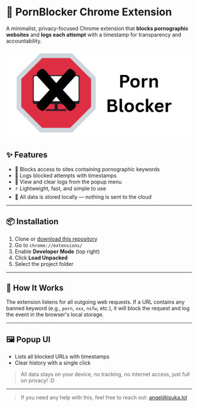 # 🚫 PornBlocker Chrome Extension

A minimalist, privacy-focused Chrome extension that **blocks pornographic websites** and **logs each attempt** with a timestamp for transparency and accountability.

![Logo](./icons/image.png)

## ✨ Features

- 🔐 Blocks access to sites containing pornographic keywords
- 📜 Logs blocked attempts with timestamps
- 🧾 View and clear logs from the popup menu
- ⚡️ Lightweight, fast, and simple to use
- 💾 All data is stored locally — nothing is sent to the cloud

---

## 📦 Installation

1. Clone or [download this repository](https://github.com/your-username/pornblocker)
2. Go to `chrome://extensions/`
3. Enable **Developer Mode** (top right)
4. Click **Load Unpacked**
5. Select the project folder

---

## 🧠 How It Works

The extension listens for all outgoing web requests. If a URL contains any banned keyword (e.g., `porn`, `xxx`, `nsfw`, etc.), it will block the request and log the event in the browser's local storage.

---

## 🖼️ Popup UI

- Lists all blocked URLs with timestamps
- Clear history with a single click

> All data stays on your device, no tracking, no internet access, just full on privacy! :D 

---

> If you need any help with this, feel free to reach out: angel@isuka.lol

